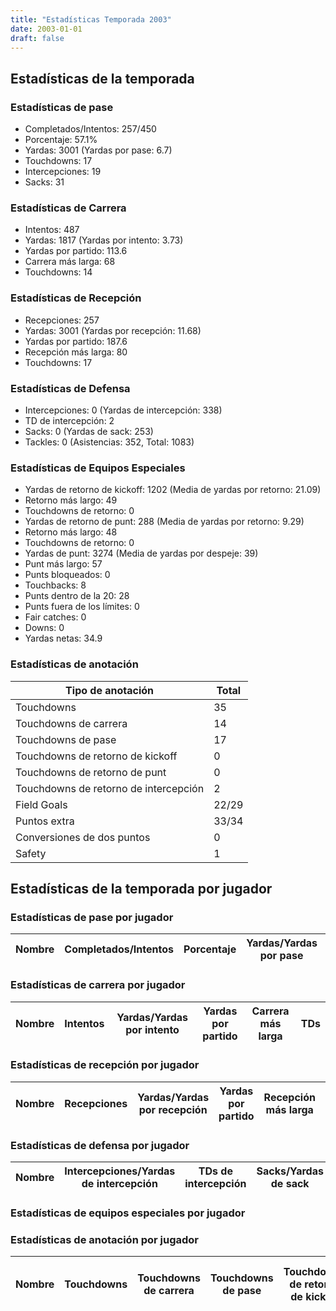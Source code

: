 ```yaml
---
title: "Estadísticas Temporada 2003"
date: 2003-01-01
draft: false
---
```


## Estadísticas de la temporada
### Estadísticas de pase
* Completados/Intentos: 257/450
* Porcentaje: 57.1%
* Yardas: 3001 (Yardas por pase: 6.7)
* Touchdowns: 17
* Intercepciones: 19
* Sacks: 31

### Estadísticas de Carrera
* Intentos: 487
* Yardas: 1817 (Yardas por intento: 3.73)
* Yardas por partido: 113.6
* Carrera más larga: 68
* Touchdowns: 14

### Estadísticas de Recepción
* Recepciones: 257
* Yardas: 3001 (Yardas por recepción: 11.68)
* Yardas por partido: 187.6
* Recepción más larga: 80
* Touchdowns: 17

### Estadísticas de Defensa
* Intercepciones: 0 (Yardas de intercepción: 338)
* TD de intercepción: 2
* Sacks: 0 (Yardas de sack: 253)
* Tackles: 0 (Asistencias: 352, Total: 1083)

### Estadísticas de Equipos Especiales
* Yardas de retorno de kickoff: 1202 (Media de yardas por retorno: 21.09)
* Retorno más largo: 49
* Touchdowns de retorno: 0
* Yardas de retorno de punt: 288 (Media de yardas por retorno: 9.29)
* Retorno más largo: 48
* Touchdowns de retorno: 0
* Yardas de punt: 3274 (Media de yardas por despeje: 39)
* Punt más largo: 57
* Punts bloqueados: 0
* Touchbacks: 8
* Punts dentro de la 20: 28
* Punts fuera de los límites: 0
* Fair catches: 0
* Downs: 0
* Yardas netas: 34.9

### Estadísticas de anotación
| Tipo de anotación | Total |
|-------------------|-------|
| Touchdowns | 35 |
| Touchdowns de carrera | 14 |
| Touchdowns de pase | 17 |
| Touchdowns de retorno de kickoff | 0 |
| Touchdowns de retorno de punt | 0 |
| Touchdowns de retorno de intercepción | 2 |
| Field Goals | 22/29 |
| Puntos extra | 33/34 |
| Conversiones de dos puntos | 0 |
| Safety | 1 |

## Estadísticas de la temporada por jugador
### Estadísticas de pase por jugador
| Nombre | Completados/Intentos | Porcentaje | Yardas/Yardas por pase | TDs | Intercepciones | Sacks |
|--------|----------------------|------------|------------------------|-----|----------------|-------|


### Estadísticas de carrera por jugador
| Nombre | Intentos | Yardas/Yardas por intento | Yardas por partido | Carrera más larga | TDs |
|--------|----------|--------------------------|--------------------|-------------------|-----|


### Estadísticas de recepción por jugador
| Nombre | Recepciones | Yardas/Yardas por recepción | Yardas por partido | Recepción más larga | TDs |
|--------|-------------|----------------------------|--------------------|---------------------|-----|


### Estadísticas de defensa por jugador
| Nombre | Intercepciones/Yardas de intercepción | TDs de intercepción | Sacks/Yardas de sack | Tackles/Asistencias/Total |
|--------|--------------------------------------|---------------------|-----------------------|--------------------------|


### Estadísticas de equipos especiales por jugador
<!-- Puedes agregar aquí tablas para KickoffReturn, PuntReturn, Punting, Kicking si lo necesitas -->

### Estadísticas de anotación por jugador
| Nombre | Touchdowns | Touchdowns de carrera | Touchdowns de pase | Touchdowns de retorno de kickoff | Touchdowns de retorno de punt | Touchdowns de retorno de intercepción | Field Goals | Puntos extra | Conversiones de dos puntos | Safety |
|--------|------------|----------------|---------------------|----------------------------------|-------------------------------|----------------------------------|------------|--------------|--------------------------|--------|

